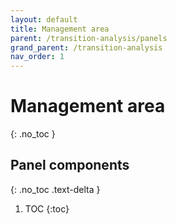 ```yaml
---
layout: default
title: Management area
parent: /transition-analysis/panels
grand_parent: /transition-analysis
nav_order: 1
---
```


# Management area
{: .no_toc }

## Panel components
{: .no_toc .text-delta }

1. TOC
{:toc}



